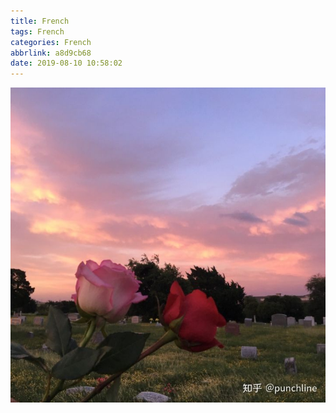 ```yaml
---
title: French
tags: French
categories: French
abbrlink: a8d9cb68
date: 2019-08-10 10:58:02
---
```

![](https://github.com/starstarb/clouding/raw/master/picture/7.jpg)
<!--more-->
